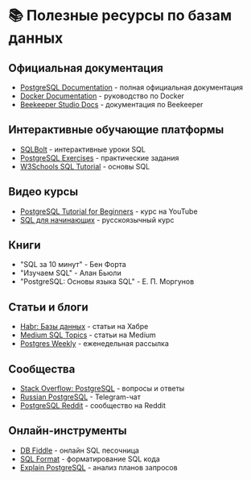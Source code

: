 # 📚 Полезные ресурсы по базам данных

## Официальная документация
- [PostgreSQL Documentation](https://www.postgresql.org/docs/) - полная официальная документация
- [Docker Documentation](https://docs.docker.com/) - руководство по Docker
- [Beekeeper Studio Docs](https://docs.beekeeperstudio.io/) - документация по Beekeeper

## Интерактивные обучающие платформы
- [SQLBolt](https://sqlbolt.com/) - интерактивные уроки SQL
- [PostgreSQL Exercises](https://pgexercises.com/) - практические задания
- [W3Schools SQL Tutorial](https://www.w3schools.com/sql/) - основы SQL

## Видео курсы
- [PostgreSQL Tutorial for Beginners](https://youtu.be/qw--VYLpxG4) - курс на YouTube
- [SQL для начинающих](https://youtu.be/IK6e4pLzH5I) - русскоязычный курс

## Книги
- "SQL за 10 минут" - Бен Форта
- "Изучаем SQL" - Алан Бьюли
- "PostgreSQL: Основы языка SQL" - Е. П. Моргунов

## Статьи и блоги
- [Habr: Базы данных](https://habr.com/ru/hub/databases/) - статьи на Хабре
- [Medium SQL Topics](https://medium.com/tag/sql) - статьи на Medium
- [Postgres Weekly](https://postgresweekly.com/) - еженедельная рассылка

## Сообщества
- [Stack Overflow: PostgreSQL](https://stackoverflow.com/questions/tagged/postgresql) - вопросы и ответы
- [Russian PostgreSQL](https://t.me/postgresql_ru) - Telegram-чат
- [PostgreSQL Reddit](https://www.reddit.com/r/PostgreSQL/) - сообщество на Reddit

## Онлайн-инструменты
- [DB Fiddle](https://www.db-fiddle.com/) - онлайн SQL песочница
- [SQL Format](https://sqlformat.org/) - форматирование SQL кода
- [Explain PostgreSQL](https://explain.tensor.ru/) - анализ планов запросов